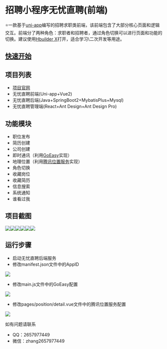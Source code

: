 # 招聘小程序无忧直聘(前端)

:star:一款基于[uni-app](https://zh.uniapp.dcloud.io/)编写的招聘求职类前端，该前端包含了大部分核心页面和逻辑交互。前端分了两种角色：求职者和招聘者，通过角色切换可以进行页面和功能的切换。建议使用[Hbuilder X](https://hx.dcloud.net.cn/)打开，适合学习\二次开发等用途。

## [快速开始](https://www.wuyoujobs.com/)

## 项目列表

+ [项目官网](https://www.wuyoujobs.com/)
+ 无忧直聘前端(Uni-app+Vue2)
+ 无忧直聘后端(Java+SpringBoot2+MybatisPlus+Mysql)
+ 无忧直聘管理端(React+Ant Design+Ant Design Pro)

## 功能模块

+ 职位发布
+ 简历创建
+ 公司创建
+ 即时通讯（利用[GoEasy](https://www.goeasy.io/cn/websocket.html)实现）
+ 地理位置（利用[腾讯位置服务](https://lbs.qq.com/)实现）
+ 角色切换
+ 收藏岗位
+ 收藏简历
+ 信息搜索
+ 系统通知
+ 谁看过我

## 项目截图

![](https://raw.githubusercontent.com/zhang2657977442/MyPicGo/master/wuyou-frontend/%E6%88%AA%E5%B1%8F1.png)![](https://raw.githubusercontent.com/zhang2657977442/MyPicGo/master/wuyou-frontend/%E6%88%AA%E5%B1%8F2.png)![](https://raw.githubusercontent.com/zhang2657977442/MyPicGo/master/wuyou-frontend/%E6%88%AA%E5%B1%8F3.png)![](https://raw.githubusercontent.com/zhang2657977442/MyPicGo/master/wuyou-frontend/%E6%88%AA%E5%B1%8F4.png)![](https://raw.githubusercontent.com/zhang2657977442/MyPicGo/master/wuyou-frontend/%E6%88%AA%E5%B1%8F5.png)![](https://raw.githubusercontent.com/zhang2657977442/MyPicGo/master/wuyou-frontend/%E6%88%AA%E5%B1%8F6.png)

## 运行步骤

+ 启动无忧直聘后端服务
+ 修改manifest.json文件中的AppID

![](https://raw.githubusercontent.com/zhang2657977442/MyPicGo/master/wuyou-frontend/%E4%BF%AE%E6%94%B9appid.png)
+  修改main.js文件中的GoEasy配置

![](https://raw.githubusercontent.com/zhang2657977442/MyPicGo/master/wuyou-frontend/%E4%BF%AE%E6%94%B9goeasy.png)
+ 修改pages/position/detail.vue文件中的腾讯位置服务配置

![](https://raw.githubusercontent.com/zhang2657977442/MyPicGo/master/wuyou-frontend/%E4%BF%AE%E6%94%B9%E8%85%BE%E8%AE%AF%E4%BD%8D%E7%BD%AE%E6%9C%8D%E5%8A%A1.png)


如有问题请联系
+ QQ：2657977449 
+ 微信：zhang2657977449

